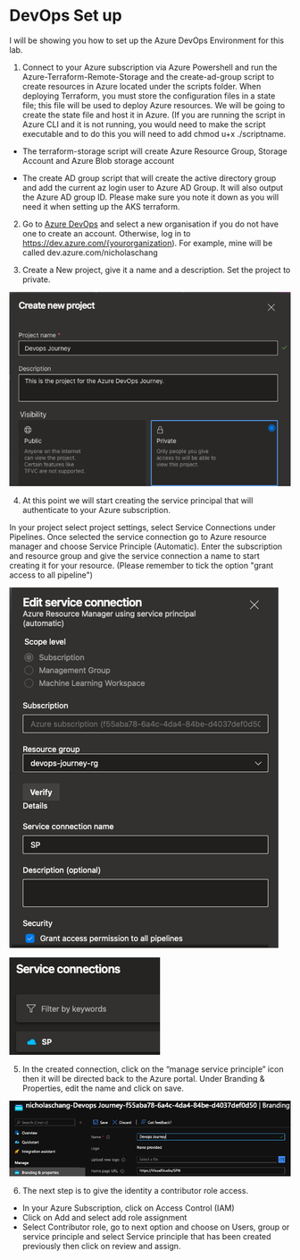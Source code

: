 # DevOps Set up #  

I will be showing you how to set up the Azure DevOps Environment for this lab.

1. Connect to your Azure subscription via Azure Powershell and run the Azure-Terraform-Remote-Storage and the create-ad-group script to create resources in Azure located under the scripts folder. When deploying Terraform, you must store the configuration files in a state file; this file will be used to deploy Azure resources. We will be going to create the state file and host it in Azure. (If you are running the script in Azure CLI and it is not running, you would need to make the script executable and to do this you will need to add chmod u+x ./scriptname.

- The terraform-storage script will create Azure Resource Group, Storage Account and Azure Blob storage account

- The create AD group script that will create the active directory group and add the current az login user to Azure AD Group. It will also output the Azure AD group ID. Please make sure you note it down as you will need it when setting up the AKS terraform.

2. Go to [Azure DevOps](https://go.microsoft.com/fwlink/?LinkId=307137/) and select a new organisation if you do not have one to create an account. Otherwise, log in to <https://dev.azure.com/{yourorganization>). For example, mine will be called dev.azure.com/nicholaschang

3. Create a New project, give it a name and a description. Set the project to private.

![](/Azure-Devops-Enviornment-Setup/images/projectcreation.png)

4. At this point we will start creating the service principal that will authenticate to your Azure subscription.

In your project select project settings, select Service Connections under Pipelines. Once selected the service connection go to Azure resource manager and choose Service Principle (Automatic). Enter the subscription and resource group and give the service connection a name to start creating it for your resource. (Please remember to tick the option "grant access to all pipeline")

![ServicePrincipleCreation](/Azure-Devops-Enviornment-Setup/images/SP.png)

![CreationofSP](/Azure-Devops-Enviornment-Setup/images/serviceprinciple.png)

5. In the created connection, click on the “manage service principle” icon then it will be directed back to the Azure portal. Under Branding & Properties, edit the name and click on save.

![RenameIdentity](/Azure-Devops-Enviornment-Setup/images/renameidentity.png)

6. The next step is to give the identity a contributor role access.

- In your Azure Subscription, click on Access Control (IAM)
- Click on Add and select add role assignment
- Select Contributor role, go to next option and choose on Users, group or service principle and select Service principle that has been created previously then click on review and assign.
